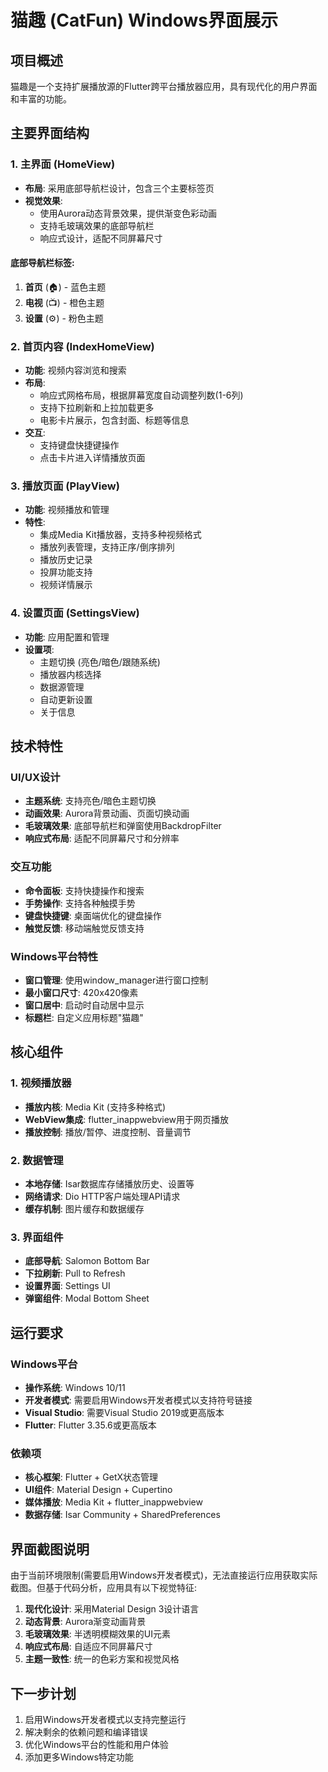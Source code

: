 # 猫趣 (CatFun) Windows界面展示

## 项目概述

猫趣是一个支持扩展播放源的Flutter跨平台播放器应用，具有现代化的用户界面和丰富的功能。

## 主要界面结构

### 1. 主界面 (HomeView)
- **布局**: 采用底部导航栏设计，包含三个主要标签页
- **视觉效果**: 
  - 使用Aurora动态背景效果，提供渐变色彩动画
  - 支持毛玻璃效果的底部导航栏
  - 响应式设计，适配不同屏幕尺寸

#### 底部导航栏标签:
1. **首页** (🏠) - 蓝色主题
2. **电视** (📺) - 橙色主题  
3. **设置** (⚙️) - 粉色主题

### 2. 首页内容 (IndexHomeView)
- **功能**: 视频内容浏览和搜索
- **布局**: 
  - 响应式网格布局，根据屏幕宽度自动调整列数(1-6列)
  - 支持下拉刷新和上拉加载更多
  - 电影卡片展示，包含封面、标题等信息
- **交互**: 
  - 支持键盘快捷键操作
  - 点击卡片进入详情播放页面

### 3. 播放页面 (PlayView)
- **功能**: 视频播放和管理
- **特性**:
  - 集成Media Kit播放器，支持多种视频格式
  - 播放列表管理，支持正序/倒序排列
  - 播放历史记录
  - 投屏功能支持
  - 视频详情展示

### 4. 设置页面 (SettingsView)
- **功能**: 应用配置和管理
- **设置项**:
  - 主题切换 (亮色/暗色/跟随系统)
  - 播放器内核选择
  - 数据源管理
  - 自动更新设置
  - 关于信息

## 技术特性

### UI/UX设计
- **主题系统**: 支持亮色/暗色主题切换
- **动画效果**: Aurora背景动画、页面切换动画
- **毛玻璃效果**: 底部导航栏和弹窗使用BackdropFilter
- **响应式布局**: 适配不同屏幕尺寸和分辨率

### 交互功能
- **命令面板**: 支持快捷操作和搜索
- **手势操作**: 支持各种触摸手势
- **键盘快捷键**: 桌面端优化的键盘操作
- **触觉反馈**: 移动端触觉反馈支持

### Windows平台特性
- **窗口管理**: 使用window_manager进行窗口控制
- **最小窗口尺寸**: 420x420像素
- **窗口居中**: 启动时自动居中显示
- **标题栏**: 自定义应用标题"猫趣"

## 核心组件

### 1. 视频播放器
- **播放内核**: Media Kit (支持多种格式)
- **WebView集成**: flutter_inappwebview用于网页播放
- **播放控制**: 播放/暂停、进度控制、音量调节

### 2. 数据管理
- **本地存储**: Isar数据库存储播放历史、设置等
- **网络请求**: Dio HTTP客户端处理API请求
- **缓存机制**: 图片缓存和数据缓存

### 3. 界面组件
- **底部导航**: Salomon Bottom Bar
- **下拉刷新**: Pull to Refresh
- **设置界面**: Settings UI
- **弹窗组件**: Modal Bottom Sheet

## 运行要求

### Windows平台
- **操作系统**: Windows 10/11
- **开发者模式**: 需要启用Windows开发者模式以支持符号链接
- **Visual Studio**: 需要Visual Studio 2019或更高版本
- **Flutter**: Flutter 3.35.6或更高版本

### 依赖项
- **核心框架**: Flutter + GetX状态管理
- **UI组件**: Material Design + Cupertino
- **媒体播放**: Media Kit + flutter_inappwebview
- **数据存储**: Isar Community + SharedPreferences

## 界面截图说明

由于当前环境限制(需要启用Windows开发者模式)，无法直接运行应用获取实际截图。但基于代码分析，应用具有以下视觉特征:

1. **现代化设计**: 采用Material Design 3设计语言
2. **动态背景**: Aurora渐变动画背景
3. **毛玻璃效果**: 半透明模糊效果的UI元素
4. **响应式布局**: 自适应不同屏幕尺寸
5. **主题一致性**: 统一的色彩方案和视觉风格

## 下一步计划

1. 启用Windows开发者模式以支持完整运行
2. 解决剩余的依赖问题和编译错误
3. 优化Windows平台的性能和用户体验
4. 添加更多Windows特定功能